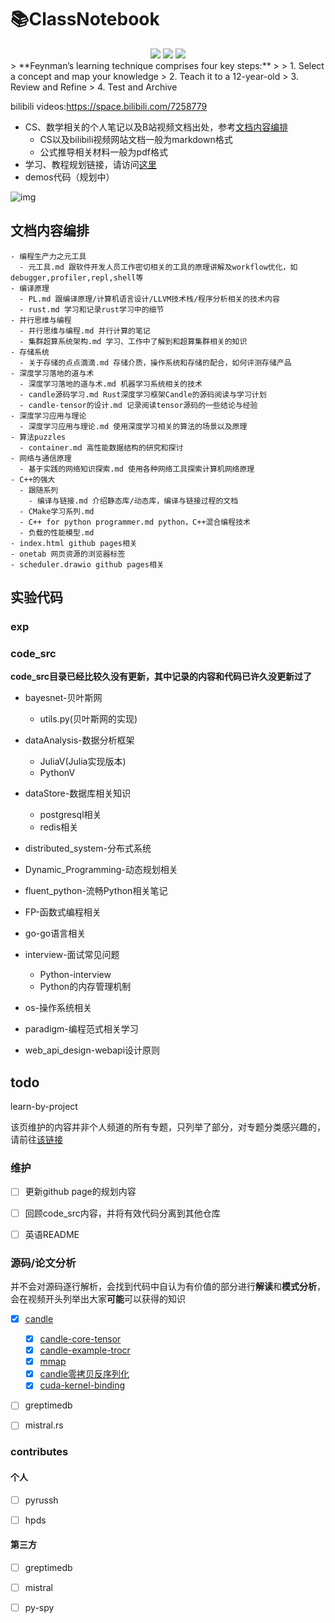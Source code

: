 # 📚ClassNotebook

  <div align='center'>
      <img src=https://img.shields.io/badge/Language-python,rust-brightgreen.svg >
      <img src=https://img.shields.io/github/stars/xiaoniaoyouhuajiang/ClassNotebook.svg?style=social >
      <img src=https://img.shields.io/badge/License-GPLv3.0-turquoise.svg >
 </div>
> **Feynman’s learning technique comprises four key steps:**
>
> 1. Select a concept and map your knowledge
> 2. Teach it to a 12-year-old
> 3. Review and Refine
> 4. Test and Archive

bilibili videos:https://space.bilibili.com/7258779


* CS、数学相关的个人笔记以及B站视频文档出处，参考[文档内容编排](#文档内容编排)
  * CS以及bilibili视频网站文档一般为markdown格式
  * 公式推导相关材料一般为pdf格式
* 学习、教程规划链接，请访问[这里](https://xiaoniaoyouhuajiang.github.io/ClassNotebook/)
* demos代码（规划中）

![img](../ClassNotebook/statics/FeynmanTechnique.jpg)



## 文档内容编排

```
- 编程生产力之元工具
  - 元工具.md 跟软件开发人员工作密切相关的工具的原理讲解及workflow优化，如debugger,profiler,repl,shell等
- 编译原理
  - PL.md 跟编译原理/计算机语言设计/LLVM技术栈/程序分析相关的技术内容
  - rust.md 学习和记录rust学习中的细节
- 并行思维与编程
  - 并行思维与编程.md 并行计算的笔记
  - 集群超算系统架构.md 学习、工作中了解到和超算集群相关的知识
- 存储系统
  - 关于存储的点点滴滴.md 存储介质，操作系统和存储的配合，如何评测存储产品
- 深度学习落地的道与术
  - 深度学习落地的道与术.md 机器学习系统相关的技术
  - candle源码学习.md Rust深度学习框架Candle的源码阅读与学习计划
  - candle-tensor的设计.md 记录阅读tensor源码的一些结论与经验
- 深度学习应用与理论
  - 深度学习应用与理论.md 使用深度学习相关的算法的场景以及原理
- 算法puzzles
  - container.md 高性能数据结构的研究和探讨
- 网络与通信原理
  - 基于实践的网络知识探索.md 使用各种网络工具探索计算机网络原理
- C++的强大
  - 跟随系列
    - 编译与链接.md 介绍静态库/动态库，编译与链接过程的文档
  - CMake学习系列.md 
  - C++ for python programmer.md python，C++混合编程技术
  - 负载的性能模型.md 
- index.html github pages相关
- onetab 网页资源的浏览器标签
- scheduler.drawio github pages相关
```



## 实验代码

### exp



### code_src

**code_src目录已经比较久没有更新，其中记录的内容和代码已许久没更新过了**

* bayesnet-贝叶斯网
  * utils.py(贝叶斯网的实现)

* dataAnalysis-数据分析框架
  * JuliaV(Julia实现版本)
  * PythonV
* dataStore-数据库相关知识
  * postgresql相关
  * redis相关
* distributed_system-分布式系统
* Dynamic_Programming-动态规划相关
* fluent_python-流畅Python相关笔记
* FP-函数式编程相关
* go-go语言相关
* interview-面试常见问题
  * Python-interview
  * Python的内存管理机制
* os-操作系统相关
* paradigm-编程范式相关学习
* web_api_design-webapi设计原则



## todo

learn-by-project

该页维护的内容并非个人频道的所有专题，只列举了部分，对专题分类感兴趣的，请前往[该链接](https://viewer.diagrams.net/?tags=%7B%7D&highlight=0000ff&edit=_blank&layers=1&nav=1&title=video.drawio#Uhttps%3A%2F%2Fraw.githubusercontent.com%2Fxiaoniaoyouhuajiang%2FClassNotebook%2Fmain%2Fvideo.drawio#%7B%22pageId%22%3A%22eG58fKcfLWwg1yVHmBJ_%22%7D)

### 维护

- [ ] 更新github page的规划内容
- [ ] 回顾code_src内容，并将有效代码分离到其他仓库
- [ ] 英语README



### 源码/论文分析

并不会对源码逐行解析，会找到代码中自认为有价值的部分进行**解读**和**模式分析**，会在视频开头列举出大家**可能**可以获得的知识

- [x] [candle](https://github.com/huggingface/candle)
  - [x] [candle-core-tensor](https://www.bilibili.com/video/BV1PRxseeEpq/?spm_id_from=333.1387.0.0&vd_source=d9b5b41044517f2b6d7225069dd1acb3)
  - [x] [candle-example-trocr](https://www.bilibili.com/video/BV1zRqBYgE5q?spm_id_from=333.788.videopod.sections&vd_source=d9b5b41044517f2b6d7225069dd1acb3)
  - [x] [mmap](https://www.bilibili.com/video/BV1s6r6YAEuC?spm_id_from=333.788.videopod.sections&vd_source=d9b5b41044517f2b6d7225069dd1acb3)
  - [x] [candle零拷贝反序列化](https://www.bilibili.com/video/BV1BBcgeDEY3?spm_id_from=333.788.videopod.sections&vd_source=d9b5b41044517f2b6d7225069dd1acb3)
  - [x] [cuda-kernel-binding](https://www.bilibili.com/video/BV1fwKsegEog?spm_id_from=333.788.videopod.sections&vd_source=d9b5b41044517f2b6d7225069dd1acb3)
- [ ] greptimedb

- [ ] mistral.rs



### contributes

#### 个人

- [ ] pyrussh
- [ ] hpds



#### 第三方

- [ ] greptimedb
- [ ] mistral
- [ ] py-spy

